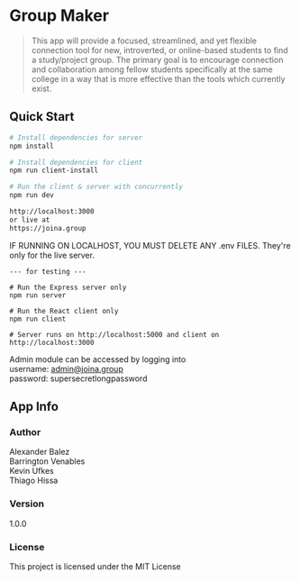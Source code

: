 # Group Maker

> This app will provide a focused, streamlined, and yet flexible connection tool for new, introverted, or online-based students to find a study/project group. The primary goal is to encourage connection and collaboration among fellow students specifically at the same college in a way that is more effective than the tools which currently exist.


## Quick Start

``` bash
# Install dependencies for server
npm install

# Install dependencies for client
npm run client-install

# Run the client & server with concurrently
npm run dev

http://localhost:3000  
or live at  
https://joina.group
```
IF RUNNING ON LOCALHOST, YOU MUST DELETE ANY .env FILES. They're only for the live server.
```
--- for testing ---

# Run the Express server only
npm run server

# Run the React client only
npm run client

# Server runs on http://localhost:5000 and client on http://localhost:3000
```

Admin module can be accessed by logging into  
username: admin@joina.group  
password: supersecretlongpassword  

## App Info

### Author

Alexander Balez\
Barrington Venables\
Kevin Ufkes\
Thiago Hissa

### Version

1.0.0

### License

This project is licensed under the MIT License
